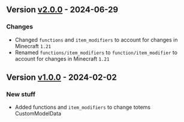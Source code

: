 ## Version [v2.0.0](https://github.com/RealMuffinTime/muffintime-data-pack/releases/tag/v2.0.0) - 2024-06-29
### Changes
- Changed `functions` and `item_modifiers` to account for changes in Minecraft `1.21`
- Renamed `functions/item_modifiers` to `function/item_modifier` to account for changes in Minecraft `1.21`

## Version [v1.0.0](https://github.com/RealMuffinTime/muffintime-data-pack/releases/tag/v1.0.0) - 2024-02-02
### New stuff
- Added functions and `item_modifiers` to change totems CustomModelData